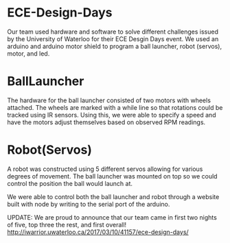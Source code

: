 # ECE-Design-Days
Our team used hardware and software to solve different challenges issued by the University of Waterloo for their ECE Desgin Days event.
We used an arduino and arduino motor shield to program a ball launcher, robot (servos), motor, and led.

# BallLauncher
The hardware for the ball launcher consisted of two motors with wheels attached. The wheels are marked with a while line so that
rotations could be tracked using IR sensors. Using this, we were able to specify a speed and have the motors adjust themselves based
on observed RPM readings.

# Robot(Servos)
A robot was constructed using 5 different servos allowing for various degrees of movement. The ball launcher was mounted on top so we
could control the position the ball would launch at. 

We were able to control both the ball launcher and robot through a website built with node by writing to the serial port of the arduino.

UPDATE: We are proud to announce that our team came in first two nights of five, top three the rest, and first overall!
http://iwarrior.uwaterloo.ca/2017/03/10/41157/ece-design-days/
